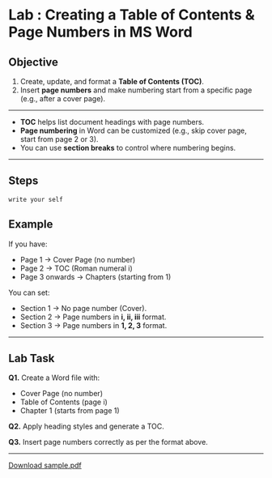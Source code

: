 # Lab : Creating a Table of Contents & Page Numbers in MS Word  

## Objective  
1. Create, update, and format a **Table of Contents (TOC)**.  
2. Insert **page numbers** and make numbering start from a specific page (e.g., after a cover page).  

---

- **TOC** helps list document headings with page numbers.  
- **Page numbering** in Word can be customized (e.g., skip cover page, start from page 2 or 3).  
- You can use **section breaks** to control where numbering begins.  

---

## Steps

```
write your self
```

## Example  

If you have:  
- Page 1 → Cover Page (no number)  
- Page 2 → TOC (Roman numeral i)  
- Page 3 onwards → Chapters (starting from 1)  

You can set:  
- Section 1 → No page number (Cover).  
- Section 2 → Page numbers in **i, ii, iii** format.  
- Section 3 → Page numbers in **1, 2, 3** format.  

---

## Lab Task  

**Q1.** Create a Word file with:  
- Cover Page (no number)  
- Table of Contents (page i)  
- Chapter 1 (starts from page 1)  

**Q2.** Apply heading styles and generate a TOC.  

**Q3.** Insert page numbers correctly as per the format above.  

---

[Download sample.pdf](sample.pdf)
